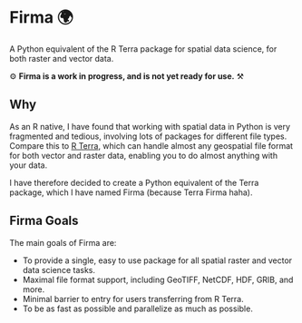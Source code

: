 # Firma 🌍

A Python equivalent of the R Terra package for spatial data science, for both raster and vector data.

⚙️ **Firma is a work in progress, and is not yet ready for use.** ⚒️

## Why

As an R native, I have found that working with spatial data in Python is very fragmented and tedious, involving lots of packages for different file types. Compare this to [R Terra](https://github.com/rspatial/terra), which can handle almost any geospatial file format for both vector and raster data, enabling you to do almost anything with your data.

I have therefore decided to create a Python equivalent of the Terra package, which I have named Firma (because Terra Firma haha).

## Firma Goals

The main goals of Firma are:

* To provide a single, easy to use package for all spatial raster and vector data science tasks.
* Maximal file format support, including GeoTIFF, NetCDF, HDF, GRIB, and more.
* Minimal barrier to entry for users transferring from R Terra.
* To be as fast as possible and parallelize as much as possible.
